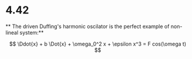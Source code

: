 # 4.42
** The driven Duffing's harmonic oscilator is the perfect example of non-lineal system:**

$$ \Ddot{x} + b \Dot{x} + \omega_0^2 x + \epsilon x^3 = F cos(\omega t) $$ 


